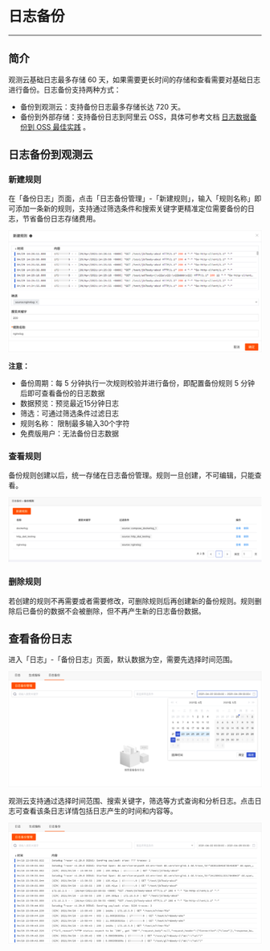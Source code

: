 # 日志备份
---

## 简介

观测云基础日志最多存储 60 天，如果需要更长时间的存储和查看需要对基础日志进行备份。日志备份支持两种方式：

- 备份到观测云：支持备份日志最多存储长达 720 天。
- 备份到外部存储：支持备份日志到阿里云 OSS，具体可参考文档 [日志数据备份到 OSS 最佳实践](../best-practices/partner/log-backup-to-oss-by-func.md) 。
## 日志备份到观测云

### 新建规则

在「备份日志」页面，点击「日志备份管理」-「新建规则」，输入「规则名称」即可添加一条新的规则，支持通过筛选条件和搜索关键字更精准定位需要备份的日志，节省备份日志存储费用。

![](img/image_11.png)

**注意：**

- 备份周期：每 5 分钟执行一次规则校验并进行备份，即配置备份规则 5 分钟后即可查看备份的日志数据
- 数据预览：预览最近15分钟日志
- 筛选：可通过筛选条件过滤日志
- 规则名称： 限制最多输入30个字符
- 免费版用户：无法备份日志数据

### 查看规则

备份规则创建以后，统一存储在日志备份管理。规则一旦创建，不可编辑，只能查看。

![](img/image_12.png)

### 删除规则

若创建的规则不再需要或者需要修改，可删除规则后再创建新的备份规则。规则删除后已备份的数据不会被删除，但不再产生新的日志备份数据。

## 查看备份日志

进入「日志」-「备份日志」页面，默认数据为空，需要先选择时间范围。

![](img/image_13.png)

观测云支持通过选择时间范围、搜索关键字，筛选等方式查询和分析日志。点击日志可查看该条日志详情包括日志产生的时间和内容等。

![](img/image_14.png)
